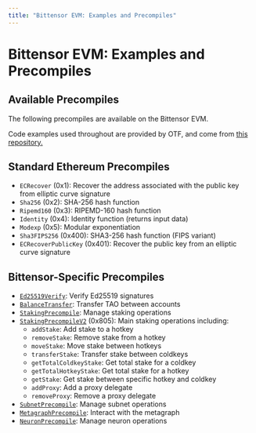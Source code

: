 ```yaml
---
title: "Bittensor EVM: Examples and Precompiles"
---
```


# Bittensor EVM: Examples and Precompiles
## Available Precompiles

The following precompiles are available on the Bittensor EVM.

Code examples used throughout are provided by OTF, and come from [this repository.](https://github.com/opentensor/evm-bittensor/tree/main/examples)

## Standard Ethereum Precompiles

- `ECRecover` (0x1): Recover the address associated with the public key from elliptic curve signature
- `Sha256` (0x2): SHA-256 hash function
- `Ripemd160` (0x3): RIPEMD-160 hash function
- `Identity` (0x4): Identity function (returns input data)
- `Modexp` (0x5): Modular exponentiation
- `Sha3FIPS256` (0x400): SHA3-256 hash function (FIPS variant)
- `ECRecoverPublicKey` (0x401): Recover the public key from an elliptic curve signature

## Bittensor-Specific Precompiles

- [`Ed25519Verify`](./ed25519-verify-precompile.md): Verify Ed25519 signatures
- [`BalanceTransfer`](./transfer-between-two-h160-accounts.md): Transfer TAO between accounts
- [`StakingPrecompile`](./staking-precompile.md): Manage staking operations
- [`StakingPrecompileV2`](./staking-precompile.md) (0x805): Main staking operations including:
  - `addStake`: Add stake to a hotkey
  - `removeStake`: Remove stake from a hotkey
  - `moveStake`: Move stake between hotkeys
  - `transferStake`: Transfer stake between coldkeys
  - `getTotalColdkeyStake`: Get total stake for a coldkey
  - `getTotalHotkeyStake`: Get total stake for a hotkey
  - `getStake`: Get stake between specific hotkey and coldkey
  - `addProxy`: Add a proxy delegate
  - `removeProxy`: Remove a proxy delegate
- [`SubnetPrecompile`](./subnet-precompile.md): Manage subnet operations
- [`MetagraphPrecompile`](./metagraph-precompile.md): Interact with the metagraph
- [`NeuronPrecompile`](./neuron-precompile.md): Manage neuron operations

